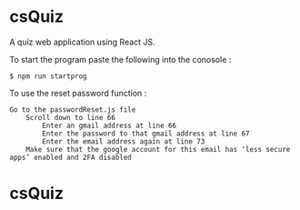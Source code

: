 # csQuiz
A quiz web application using React JS. 

To start the program paste the following into the conosole : 

    $ npm run startprog

To use the reset password function : 

    Go to the passwordReset.js file 
        Scroll down to line 66 
            Enter an gmail address at line 66
            Enter the password to that gmail address at line 67 
            Enter the email address again at line 73 
        Make sure that the google account for this email has ‘less secure apps’ enabled and 2FA disabled


# csQuiz
